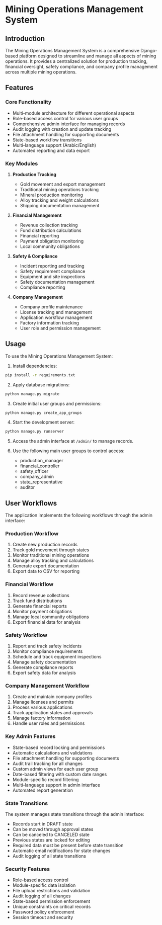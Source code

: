 # Mining Operations Management System

## Introduction
The Mining Operations Management System is a comprehensive Django-based platform designed to streamline and manage all aspects of mining operations. It provides a centralized solution for production tracking, financial oversight, safety compliance, and company profile management across multiple mining operations.

## Features
### Core Functionality
- Multi-module architecture for different operational aspects
- Role-based access control for various user groups
- Comprehensive admin interface for managing records
- Audit logging with creation and update tracking
- File attachment handling for supporting documents
- State-based workflow transitions
- Multi-language support (Arabic/English)
- Automated reporting and data export

### Key Modules
1. **Production Tracking**
   - Gold movement and export management
   - Traditional mining operations tracking
   - Mineral production monitoring
   - Alloy tracking and weight calculations
   - Shipping documentation management

2. **Financial Management**
   - Revenue collection tracking
   - Fund distribution calculations
   - Financial reporting
   - Payment obligation monitoring
   - Local community obligations

3. **Safety & Compliance**
   - Incident reporting and tracking
   - Safety requirement compliance
   - Equipment and site inspections
   - Safety documentation management
   - Compliance reporting

4. **Company Management**
   - Company profile maintenance
   - License tracking and management
   - Application workflow management
   - Factory information tracking
   - User role and permission management

## Usage
To use the Mining Operations Management System:

1. Install dependencies:
```bash
pip install -r requirements.txt
```

2. Apply database migrations:
```bash
python manage.py migrate
```

3. Create initial user groups and permissions:
```bash
python manage.py create_app_groups
```

4. Start the development server:
```bash
python manage.py runserver
```

5. Access the admin interface at `/admin/` to manage records.

6. Use the following main user groups to control access:
   - production_manager
   - financial_controller
   - safety_officer
   - company_admin
   - state_representative
   - auditor

## User Workflows
The application implements the following workflows through the admin interface:

### Production Workflow
1. Create new production records
2. Track gold movement through states
3. Monitor traditional mining operations
4. Manage alloy tracking and calculations
5. Generate export documentation
6. Export data to CSV for reporting

### Financial Workflow
1. Record revenue collections
2. Track fund distributions
3. Generate financial reports
4. Monitor payment obligations
5. Manage local community obligations
6. Export financial data for analysis

### Safety Workflow
1. Report and track safety incidents
2. Monitor compliance requirements
3. Schedule and track equipment inspections
4. Manage safety documentation
5. Generate compliance reports
6. Export safety data for analysis

### Company Management Workflow
1. Create and maintain company profiles
2. Manage licenses and permits
3. Process various applications
4. Track application states and approvals
5. Manage factory information
6. Handle user roles and permissions

### Key Admin Features
- State-based record locking and permissions
- Automatic calculations and validations
- File attachment handling for supporting documents
- Audit trail tracking for all changes
- Custom admin views for each user group
- Date-based filtering with custom date ranges
- Module-specific record filtering
- Multi-language support in admin interface
- Automated report generation

### State Transitions
The system manages state transitions through the admin interface:
- Records start in DRAFT state
- Can be moved through approval states
- Can be canceled to CANCELED state
- Previous states are locked for editing
- Required data must be present before state transition
- Automatic email notifications for state changes
- Audit logging of all state transitions

### Security Features
- Role-based access control
- Module-specific data isolation
- File upload restrictions and validation
- Audit logging of all changes
- State-based permission enforcement
- Unique constraints on critical records
- Password policy enforcement
- Session timeout and security
